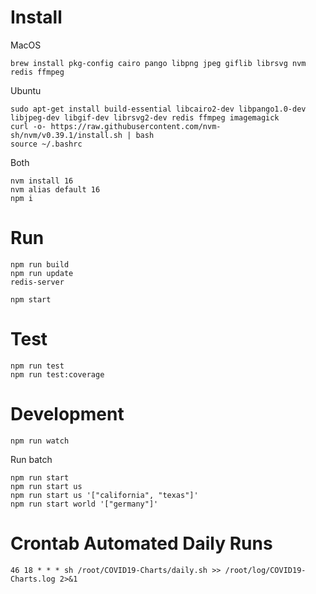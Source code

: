 # Install

MacOS
```
brew install pkg-config cairo pango libpng jpeg giflib librsvg nvm redis ffmpeg
```

Ubuntu
```
sudo apt-get install build-essential libcairo2-dev libpango1.0-dev libjpeg-dev libgif-dev librsvg2-dev redis ffmpeg imagemagick
curl -o- https://raw.githubusercontent.com/nvm-sh/nvm/v0.39.1/install.sh | bash
source ~/.bashrc
```

Both
```
nvm install 16
nvm alias default 16
npm i
```

# Run
```
npm run build
npm run update
redis-server

npm start
```

# Test
```
npm run test
npm run test:coverage
```

# Development
```
npm run watch
```

Run batch
```
npm run start
npm run start us
npm run start us '["california", "texas"]'
npm run start world '["germany"]'
```

# Crontab Automated Daily Runs
`46 18 * * * sh /root/COVID19-Charts/daily.sh >> /root/log/COVID19-Charts.log 2>&1`
